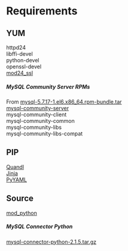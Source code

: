 # Requirements

## YUM

httpd24  
libffi-devel  
python-devel  
openssl-devel  
[mod24_ssl](http://docs.aws.amazon.com/AWSEC2/latest/UserGuide/SSL-on-an-instance.html)  

##### MySQL Community Server RPMs  
From [mysql-5.7.17-1.el6.x86_64.rpm-bundle.tar](http://dev.mysql.com/downloads/mysql/)  
[mysql-community-server](http://dev.mysql.com/doc/refman/5.7/en/linux-installation-rpm.html)  
mysql-community-client  
mysql-community-common  
mysql-community-libs  
mysql-community-libs-compat  

## PIP

[Quandl](https://www.quandl.com)  
[Jinja](http://jinja.pocoo.org)  
[PyYAML](https://github.com/yaml/pyyaml)  

## Source

[mod_python](http://modpython.org)  
##### MySQL Connector Python
[mysql-connector-python-2.1.5.tar.gz](http://dev.mysql.com/downloads/connector/python/)  
